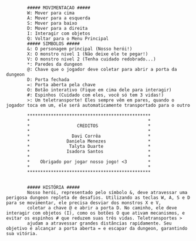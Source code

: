             ##### MOVIMENTACAO #####
            W: Mover para cima
            A: Mover para a esquerda
            S: Mover para baixo
            D: Mover para a direita
            I: Interagir com objetos
            Q: Voltar para o Menu Principal
            ##### SIMBOLOS #####
            &: O personagem principal (Nosso herói!)
            X: O monstro nivel 1 (Não deixe ele te pegar!)
            V: O monstro nivel 2 (Tenha cuidado redobrado...)
            *: Paredes da dungeon
            @: Chave que o jogador deve coletar para abrir a porta da dungeon
            D: Porta fechada
            =: Porta aberta pela chave
            O: Botão interativo (Fique em cima dele para interagir)
            #: Espinhos (Cuidado com eles, você só tem 3 vidas!)
            >: Um teletransporte! Eles sempre vêm em pares, quando o jogador toca em um, ele será automaticamente transportado para o outro

            ***********************************************
            *                                             *
            *                  CREDITOS                   *
            *                                             *
            *                Davi Corrêa                  *
            *              Daniela Menezes                *
            *               Talyta Duarte                 *
            *              Isadora Santos                 *
            *                                             *
            *    Obrigado por jogar nosso jogo! <3        *
            *                                             *
            ***********************************************

            
            ##### HISTÓRIA #####
            Nosso herói, representado pelo símbolo &, deve atravessar uma perigosa dungeon repleta de desafios. Utilizando as teclas W, A, S e D para se movimentar, ele precisa desviar dos monstros X e V, 
            coletar a chave @ e abrir a porta D. No caminho, ele deve interagir com objetos (I), como os botões O que ativam mecanismos, e evitar os espinhos # que reduzem suas três vidas. Teletransportes > 
            ajudam a atravessar grandes distâncias rapidamente. Seu objetivo é alcançar a porta aberta = e escapar da dungeon, garantindo sua vitória.
